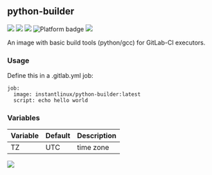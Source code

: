 ## python-builder
[![](https://images.microbadger.com/badges/version/instantlinux/python-builder.svg)](https://microbadger.com/images/instantlinux/python-builder "Version badge") [![](https://images.microbadger.com/badges/image/instantlinux/python-builder.svg)](https://microbadger.com/images/instantlinux/python-builder "Image badge") [![](https://images.microbadger.com/badges/commit/instantlinux/python-builder.svg)](https://microbadger.com/images/instantlinux/python-builder "Commit badge") ![](https://img.shields.io/badge/platform-amd64%20arm64%20arm%2Fv6%20arm%2Fv7-blue "Platform badge") [![](https://img.shields.io/badge/dockerfile-latest-blue)](https://gitlab.com/instantlinux/docker-tools/-/blob/master/images/python-builder/Dockerfile "dockerfile")

An image with basic build tools (python/gcc) for GitLab-CI
executors.

### Usage
Define this in a .gitlab.yml job:
```
job:
  image: instantlinux/python-builder:latest
  script: echo hello world
```

### Variables

Variable | Default | Description
-------- | ------- | -----------
TZ | UTC | time zone

[![](https://images.microbadger.com/badges/license/instantlinux/python-builder.svg)](https://microbadger.com/images/instantlinux/python-builder "License badge")
